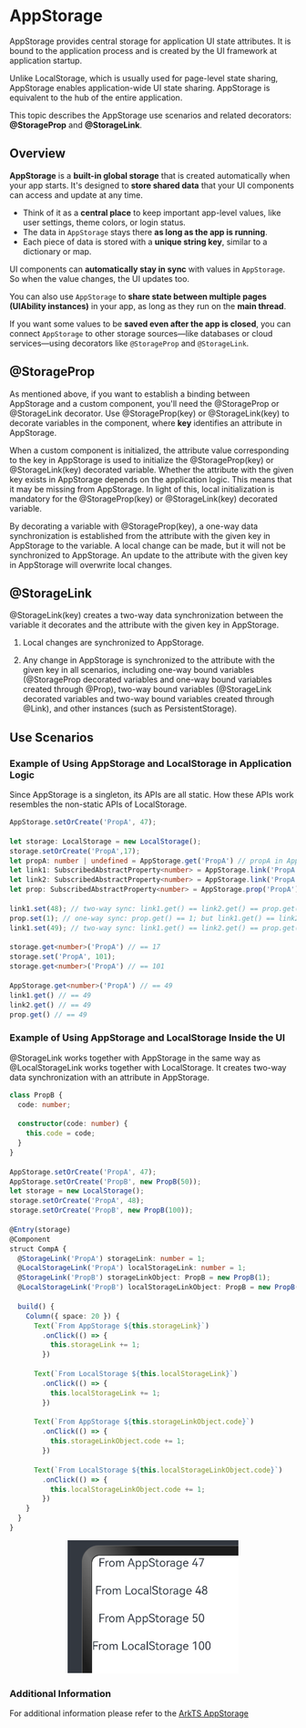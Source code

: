 # AppStorage

AppStorage provides central storage for application UI state attributes. It is bound to the application process and is created by the UI framework at application startup.


Unlike LocalStorage, which is usually used for page-level state sharing, AppStorage enables application-wide UI state sharing. AppStorage is equivalent to the hub of the entire application. 


This topic describes the AppStorage use scenarios and related decorators: **@StorageProp** and **@StorageLink**.


## Overview
**AppStorage** is a **built-in global storage** that is created automatically when your app starts. It's designed to **store shared data** that your UI components can access and update at any time.

- Think of it as a **central place** to keep important app-level values, like user settings, theme colors, or login status.
- The data in `AppStorage` stays there **as long as the app is running**.
- Each piece of data is stored with a **unique string key**, similar to a dictionary or map.

UI components can **automatically stay in sync** with values in `AppStorage`. So when the value changes, the UI updates too.

You can also use `AppStorage` to **share state between multiple pages (UIAbility instances)** in your app, as long as they run on the **main thread**.

If you want some values to be **saved even after the app is closed**, you can connect `AppStorage` to other storage sources—like databases or cloud services—using decorators like `@StorageProp` and `@StorageLink`.

## @StorageProp

As mentioned above, if you want to establish a binding between AppStorage and a custom component, you'll need the @StorageProp or @StorageLink decorator. Use @StorageProp(key) or @StorageLink(key) to decorate variables in the component, where **key** identifies an attribute in AppStorage.

When a custom component is initialized, the attribute value corresponding to the key in AppStorage is used to initialize the @StorageProp(key) or @StorageLink(key) decorated variable. Whether the attribute with the given key exists in AppStorage depends on the application logic. This means that it may be missing from AppStorage. In light of this, local initialization is mandatory for the @StorageProp(key) or @StorageLink(key) decorated variable.

By decorating a variable with @StorageProp(key), a one-way data synchronization is established from the attribute with the given key in AppStorage to the variable. A local change can be made, but it will not be synchronized to AppStorage. An update to the attribute with the given key in AppStorage will overwrite local changes.

## @StorageLink

@StorageLink(key) creates a two-way data synchronization between the variable it decorates and the attribute with the given key in AppStorage.

1. Local changes are synchronized to AppStorage.

2. Any change in AppStorage is synchronized to the attribute with the given key in all scenarios, including one-way bound variables (@StorageProp decorated variables and one-way bound variables created through @Prop), two-way bound variables (@StorageLink decorated variables and two-way bound variables created through @Link), and other instances (such as PersistentStorage).

## Use Scenarios
### Example of Using AppStorage and LocalStorage in Application Logic

Since AppStorage is a singleton, its APIs are all static. How these APIs work resembles the non-static APIs of LocalStorage.


```ts
AppStorage.setOrCreate('PropA', 47);

let storage: LocalStorage = new LocalStorage();
storage.setOrCreate('PropA',17);
let propA: number | undefined = AppStorage.get('PropA') // propA in AppStorage == 47, propA in LocalStorage == 17
let link1: SubscribedAbstractProperty<number> = AppStorage.link('PropA'); // link1.get() == 47
let link2: SubscribedAbstractProperty<number> = AppStorage.link('PropA'); // link2.get() == 47
let prop: SubscribedAbstractProperty<number> = AppStorage.prop('PropA'); // prop.get() == 47

link1.set(48); // two-way sync: link1.get() == link2.get() == prop.get() == 48
prop.set(1); // one-way sync: prop.get() == 1; but link1.get() == link2.get() == 48
link1.set(49); // two-way sync: link1.get() == link2.get() == prop.get() == 49

storage.get<number>('PropA') // == 17
storage.set('PropA', 101);
storage.get<number>('PropA') // == 101

AppStorage.get<number>('PropA') // == 49
link1.get() // == 49
link2.get() // == 49
prop.get() // == 49
```


### Example of Using AppStorage and LocalStorage Inside the UI

@StorageLink works together with AppStorage in the same way as @LocalStorageLink works together with LocalStorage. It creates two-way data synchronization with an attribute in AppStorage.


```ts
class PropB {
  code: number;

  constructor(code: number) {
    this.code = code;
  }
}

AppStorage.setOrCreate('PropA', 47);
AppStorage.setOrCreate('PropB', new PropB(50));
let storage = new LocalStorage();
storage.setOrCreate('PropA', 48);
storage.setOrCreate('PropB', new PropB(100));

@Entry(storage)
@Component
struct CompA {
  @StorageLink('PropA') storageLink: number = 1;
  @LocalStorageLink('PropA') localStorageLink: number = 1;
  @StorageLink('PropB') storageLinkObject: PropB = new PropB(1);
  @LocalStorageLink('PropB') localStorageLinkObject: PropB = new PropB(1);

  build() {
    Column({ space: 20 }) {
      Text(`From AppStorage ${this.storageLink}`)
        .onClick(() => {
          this.storageLink += 1;
        })

      Text(`From LocalStorage ${this.localStorageLink}`)
        .onClick(() => {
          this.localStorageLink += 1;
        })

      Text(`From AppStorage ${this.storageLinkObject.code}`)
        .onClick(() => {
          this.storageLinkObject.code += 1;
        })

      Text(`From LocalStorage ${this.localStorageLinkObject.code}`)
        .onClick(() => {
          this.localStorageLinkObject.code += 1;
        })
    }
  }
}
```

<div style="text-align:center">
    <img src='../images/image-basic/image24.png'>
</div>

### Additional Information
For additional information please refer to the [ArkTS AppStorage](https://github.com/eclipse-oniro-mirrors/docs/blob/OpenHarmony-4.1-Release/en/application-dev/quick-start/arkts-appstorage.md)